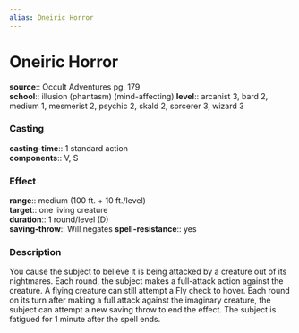 ```yaml
---
alias: Oneiric Horror
---
```


# Oneiric Horror 

**source**:: Occult Adventures pg. 179  
**school**:: illusion (phantasm) (mind-affecting)
**level**:: arcanist 3, bard 2, medium 1, mesmerist 2, psychic 2, skald 2, sorcerer 3, wizard 3

### Casting 

**casting-time**:: 1 standard action  
**components**:: V, S

### Effect 

**range**:: medium (100 ft. + 10 ft./level)  
**target**:: one living creature  
**duration**:: 1 round/level (D)  
**saving-throw**:: Will negates
**spell-resistance**:: yes

### Description 

You cause the subject to believe it is being attacked by a creature out of its nightmares. Each round, the subject makes a full-attack action against the creature. A flying creature can still attempt a Fly check to hover. Each round on its turn after making a full attack against the imaginary creature, the subject can attempt a new saving throw to end the effect. The subject is fatigued for 1 minute after the spell ends.

